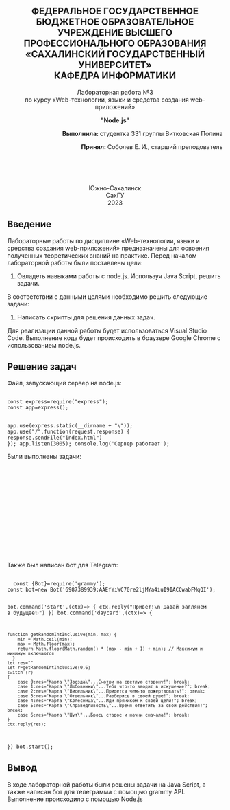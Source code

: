 <p></p>

<h2 align="center">ФЕДЕРАЛЬНОЕ ГОСУДАРСТВЕННОЕ БЮДЖЕТНОЕ ОБРАЗОВАТЕЛЬНОЕ УЧРЕЖДЕНИЕ ВЫСШЕГО ПРОФЕССИОНАЛЬНОГО ОБРАЗОВАНИЯ <br> «САХАЛИНСКИЙ ГОСУДАРСТВЕННЫЙ УНИВЕРСИТЕТ» <br> КАФЕДРА ИНФОРМАТИКИ </h2>
<p align="center">Лабораторная работа №3 <br>
по курсу «Web-технологии, языки и средства создания web-приложений» 

<p align="center"><b>"Node.js"</b><p>
<p align="right"><b>Выполнила: </b> студентка 331 группы Витковская Полина</p>
<p  align="right"><b>Принял: </b> Соболев Е. И., старший преподователь</p>
<br>
<br>
<br>
<p align="center">Южно-Сахалинск <br> СахГУ <br> 2023</p>
<h2> Введение </h2>
<p>Лабораторные работы по дисциплине «Web-технологии, языки и средства создания web-приложений» предназначены для освоения полученных теоретических знаний на практике. Перед началом лабораторной работы были поставлены цели: <br>
<ol>
  <li>Овладеть навыками работы с node.js. Используя Java Script, решить задачи.
</ol>
В соответствии с данными целями необходимо решить следующие задачи:
<ol>
   <li> Написать скрипты для решения данных задач.
   </ol>
Для реализации данной работы будет использоваться Visual Studio Code. Выполнение кода будет происходить в браузере Google Chrome с использованием node.js.
</p>
<h2>Решение задач</h2>
<p>Файл, запускающий сервер на node.js: </p>
<code>
const express=require("express");
const app=express();

app.use(express.static(__dirname + "\\"));
app.use("/",function(request,response) {
    response.sendFile("index.html")
});
app.listen(3005);
console.log('Сервер работает');
</code>

<p>Были выполнены задачи: </p>
<code>
<!DOCTYPE html>
<html lang="en">
<head>
    <meta charset="UTF-8">
    <meta name="viewport" content="width=device-width, initial-scale=1.0">
    <title>Document</title>
</head>
<body>
    <script>
alert("Лабораторная 3");
// 1
{
    alert( null || 2 || undefined );
}
//2
{
    alert( alert(1) || 2 || alert(3) );
}
//3
{
    alert( 1 && null && 2 );
}
//4
{
    alert( alert(1) && alert(2) );
}
//5
{
    alert( null || 2 && 3 || 4 );
}
//6
{
 let age=parseInt(prompt("Введите возраст",14))
 if(age>=14&&age<=90) {alert("Возраст находится в диапазоне");}
 else {alert("Возраст не находится в диапазоне");}   
}
//7
{
    let age=parseInt(prompt("Введите возраст",14))
 if((age<=14)&&(age>=90)) {alert("Возраст не находится в диапазоне");}
 else {alert("Возраст находится в диапазоне");}   
 
//Иначе
// if (age < 14 || age > 90) {
//     alert(true);
// } else {
//     alert(false);
// } 
}
//8
{
    if (-1 || 0) alert( 'first' );
if (-1 && 0) alert( 'second' );
if (null || -1 && 1) alert( 'third' );
}
//9
{
    
    let login=prompt("Введите логин");
    
    if(login=="Админ") 
    {
        let password=prompt("Введите пароль:");
        if(password=="Я главный") {alert("Здравствуйте!");}
        else if (password==null) {alert("Отменено");}
        else alert("Неверный пароль");
    }
    else if(login==null||login=="") {alert("Отменено");}
    else {alert("Неизвестный пользователь");}

}
//10
{
    let i = 3;
while (i) {
  alert( i-- );
}    
}
//11
{
    let i = 0;
while (++i < 5);
let j = 0;
while (j++ < 5);
alert(i+" и "+j)
}
//12
{

//Постфиксная форма выведет: 0, 1, 2, 3, 4. Префиксная форма выведет: 0, 1, 2, 3, 4.
}
//13
{
    let result="";
for(let i=2;i<11;i+=2)
    result+=i+" ";
    alert(result);
}
//14
{
    // for (let i = 0; i < 3; i++) {
//     alert( `number ${i}!` );
//   }
let i = 0;
while (i < 3){
    alert(`number ${i}!`);
    i++;
    }
}
//15
{
    let resp = parseInt(prompt("Введите число"));
while(resp <= 100 && resp != null)
{
    resp = prompt("Введите число",50);
}
}
//16
{
    
let n = parseInt(prompt("Введите n"));
let array = [2];
for(let i = 3; i <= n; i++){
    for(let j = 0; j < array.length; j++){
        if(i % array[j] == 0){
            break;
        }
        if(j == array.length - 1)
        {
            array.push(i)
        }
    }
}
alert(array);
}
//17
{
    let browser=prompt("Browser?")
    browser=browser.toLowerCase();
        if(browser=="edge") {alert("You've got the Edge!");}
        else if ((browser=="chrome")||(browser=="firefox")||(browser=="safari")||(browser=="opera")) 
        {alert("Okay we support these browsers too");}
        else alert("We hope that this page looks ok!");
}
//18
{
    switch(parseInt(prompt("Введите число между 0 и 3"))){
  case 0:
      alert('Вы ввели число 0');
      break;
  case 1:
      alert('Вы ввели число 1');
      break;
  case 2:
  case 3:
      alert('Вы ввели число 2 или 3');
      break;
}
}
//19
{
    //else ничего не меняет
}
//20
{
    
    alert("Вариант 1 с оператором ?");
    checkAge3(parseInt(prompt("Введите возраст:"),14));
    alert("Вариант 2 с оператором ||");
    checkAge4(parseInt(prompt("Введите свой возраст:"),14));


function checkAge3(age) {
    return age > 18 ? true : confirm('Родители разрешили?');
}

function checkAge4(age) {
    return age > 18 || confirm('Родители разрешили?');
}
}
//21
{
    let a=parseInt(prompt("a?",2))
    let b=parseInt(prompt("b?",5))
    
    if (a > b) alert(b);
    else if (a < b) alert(a);
    else alert(a);

}
//22
{
    let x=parseInt(prompt("x?",2))
    let n=parseInt(prompt("n?",3))
    
    
       for (let i=1;i<n;i++)
        x=x*x;
        alert(x);
    
}
//Задачи на codewars
// function highAndLow(numbers){
//   let array = numbers.split(" ");
//   let min = parseInt(array[0]);
//   let max = parseInt(array[0]);
  
//   for(let i = 1; i < array.length; i++)
//    {
//      let element = parseInt(array[i]);
//      if (min > element)
//        min = element;
//      if (max < element)
//        max = element;
//    }
  
//   return `${max} ${min}`;
// }
// function disemvowel(str) {
//   str = str.replaceAll(/[aieouAIEOU]/g, "");
//   return str;
// }
// function isIsogram(str){
//   str = str.toLowerCase();
//   let array = [];
//   for(let i = 0; i < str.length; i++)
//   {
//     if (array.indexOf(str[i]) == -1)
//         array.push(str[i]);
//     else
//         return false;
//   }
//   return true;
// }
// function explode(s) {
//   let str = ""
//   for (let i=0; i < s.length; i++)
//     {
//       for (let j=0; j < parseInt(s[i]); j++)
//         {
//           str+=s[i];
//         }
//     }
//   return str;
// }
// function getParticipants(handshakes){
//   if (handshakes == 0) return 0;
//   let count = 0;
//   while (count*(count-1) < handshakes * 2)
//   {
//     count++;
//   }
//   return count;
// }
// function duplicateEncode(word){
//   word = word.toLowerCase();
//   let str = "";
//   for(let i = 0; i < word.length; i++){
//     let element = word[i];
//     for(let j = 0; j < word.length; j++)
//       {
//         if (i!=j && word[i] == word[j]){
//           str += ")";
//           element = null;
//           break;
//         }
//       }
//     if (element != null) {
//       str += "(";
//     }
//   }
//   return str;
// }
// function nthFibo(n) {
//   if(n == 1) return 0;
//   if(n == 2) return 1;
//   let first = 0;
//   let second = 1;
//   for(let i = 2; i < n; i++)
//     {
//       let third = first + second;
//       first = second;
//       second = third;
//     }
//   return second;
// }
// function solution(number){
//   let sum = 0;
//   for(let i = 1; i < number; i++)
//   {
//     if (i % 3 == 0 || i % 5 == 0 || i % 6 ==0 || i % 9 ==0)
//       sum += i;
//   }
//   return sum;
// }
    </script>
    
</body>
</html>

</code>
<p>Также был написан бот для Telegram:</p>
<code>
  const {Bot}=require('grammy');
const bot=new Bot('6987389939:AAEfYiWC70re2ljMYa4iuI9IACCwabFMqQI');

bot.command('start',(ctx)=> {
    ctx.reply("Привет!\n Давай заглянем в будущее✨")
})
bot.command('daycard',(ctx)=> {


    function getRandomIntInclusive(min, max) {
        min = Math.ceil(min);
        max = Math.floor(max);
        return Math.floor(Math.random() * (max - min + 1) + min); // Максимум и минимум включаются
      }
    let res=""
    let r=getRandomIntInclusive(0,6)
    switch (r)
    {
        case 0:res="Карта \"Звезда\"...Смотри на светлую сторону!"; break;
        case 1:res="Карта \"Любовники\"...Тебя что-то вводит в искушение?"; break;
        case 2:res="Карта \"Висельник\"...Придется чем-то пожертвовать!"; break;
        case 3:res="Карта \"Отшельник\"...Разберись в своей душе!"; break;
        case 4:res="Карта \"Колесница\"...Иди прямиком к своей цели!"; break;
        case 5:res="Карта \"Справедливость\"...Время ответить за свои действия!"; break;
        case 6:res="Карта \"Шут\"...Брось старое и начни сначала!"; break;
    }
    ctx.reply(res);
})
bot.start();
</code>
<h2>Вывод</h2>
<p>В ходе лабораторной работы были решены задачи на Java Script, а также написан бот для телеграмма с помощью grammy API. Выполнение происходило с помощью Node.js</p>
